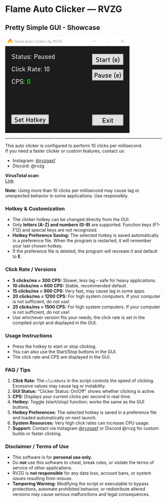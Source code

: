 # Flame Auto Clicker — RVZG
## Pretty Simple GUI - Showcase

![Simple GUI](Showcase.png)

---

This auto clicker is configured to perform 10 clicks per millisecond.  
If you need a faster clicker or custom features, contact us:  
- Instagram: [@rvzgasf](https://www.instagram.com/rvzgasf)  
- Discord: @rvzg  

**VirusTotal scan:**  
[Link](https://www.virustotal.com/gui/file/93820cc3bcb0fb2a031796e471b7b2214e1f7b26979a5fa0eea498df42fc99d3)

**Note:** Using more than 10 clicks per millisecond may cause lag or unexpected behavior in some applications. Use responsibly.

### Hotkey & Customization
- The clicker hotkey can be changed directly from the GUI.
- Only **letters (A-Z) and numbers (0-9)** are supported. Function keys (F1-F12) and special keys are not recognized.
- **Hotkey Preference Saving:** The selected hotkey is saved automatically in a preference file. When the program is restarted, it will remember your last chosen hotkey.
- If the preference file is deleted, the program will recreate it and default to **E**.

### Click Rate / Versions
- **5 clicks/ms = 300 CPS:** Slower, less lag – safe for heavy applications.
- **10 clicks/ms = 600 CPS:** Stable, recommended default.
- **15 clicks/ms = 900 CPS:** Very fast, may cause lag in some apps.
- **20 clicks/ms = 1200 CPS:** For high system computers. If your computer is not sufficient, do not use!
- **25 clicks/ms = 1500 CPS:** For high system computers. If your computer is not sufficient, do not use!
- Use whichever version fits your needs; the click rate is set in the compiled script and displayed in the GUI.

### Usage Instructions
- Press the hotkey to start or stop clicking.
- You can also use the Start/Stop buttons in the GUI.
- The click rate and CPS are displayed in the GUI.

### FAQ / Tips
1. **Click Rate:** The `clickRate` in the script controls the speed of clicking. Excessive values may cause lag or instability.
2. **GUI Status:** "Clicker Status: On/Off" shows whether clicking is active.
3. **CPS:** Displays your current clicks per second in real-time.
4. **Hotkey:** Toggle (start/stop) function; works the same as the GUI buttons.
5. **Hotkey Preferences:** The selected hotkey is saved in a preference file and loaded automatically on next launch.
6. **System Resources:** Very high click rates can increase CPU usage.
7. **Support:** Contact via Instagram [@rvzgasf](https://www.instagram.com/rvzgasf) or Discord @rvzg for custom builds or faster clicking.

### Disclaimer / Terms of Use
- This software is for **personal use only**.
- Do **not** use this software to cheat, break rules, or violate the terms of service of other applications.
- RVZG is **not responsible** for any data loss, account bans, or system issues resulting from misuse.
- **Tampering Warning:** Modifying the script or executable to bypass protections, automate prohibited behavior, or redistribute altered versions may cause serious malfunctions and legal consequences.
